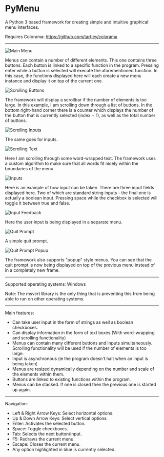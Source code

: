 # PyMenu
A Python 3 based framework for creating simple and intuitive graphical menu interfaces.

Requires Colorama: https://github.com/tartley/colorama

---

![Main Menu](https://github.com/Nytra/PyMenu-Framework/blob/master/images/mainmenu.png)

Menus can contain a number of different elements. This one contains three buttons. Each button is linked to a specific function in the program. Pressing enter while a button is selected will execute the aforementioned function. In this case, the functions displayed here will each create a new menu instance and display it on top of the current one.

![Scrolling Buttons](https://github.com/Nytra/PyMenu-Framework/blob/master/images/scrollbuttons.png)

The framework will display a scrollbar if the number of elements is too large. In this example, I am scrolling down through a list of buttons. In the bottom right-hand corner there is a counter which displays the number of the button that is currently selected (index + 1), as well as the total number of buttons.

![Scrolling Inputs](https://github.com/Nytra/PyMenu-Framework/blob/master/images/scrollinputs.png)

The same goes for inputs. 

![Scrolling Text](https://github.com/Nytra/PyMenu-Framework/blob/master/images/scrolltext.png)

Here I am scrolling through some word-wrapped text. The framework uses a custom algorithm to make sure that all words fit nicely within the boundaries of the menu.

![Inputs](https://github.com/Nytra/PyMenu-Framework/blob/master/images/inputs.png)

Here is an example of how input can be taken. There are three input fields displayed here. Two of which are standard string inputs - the final one is actually a boolean input. Pressing space while the checkbox is selected will toggle it between true and false.

![Input Feedback](https://github.com/Nytra/PyMenu-Framework/blob/master/images/inputfeedback.png)

Here the user input is being displayed in a separate menu.

![Quit Prompt](https://github.com/Nytra/PyMenu-Framework/blob/master/images/quitprompt.png)

A simple quit prompt.

![Quit Prompt Popup](https://github.com/Nytra/PyMenu-Framework/blob/master/images/quitpromptpopup.png)

The framework also supports "popup" style menus. You can see that the quit prompt is now being displayed on top of the previous menu instead of in a completely new frame.

---

Supported operating systems: Windows

Note: The msvcrt library is the only thing that is preventing this from being able to run on other operating systems.

---

Main features: 
- Can take user input in the form of strings as well as boolean checkboxes. 
- Can display information in the form of text boxes (With word-wrapping and scrolling functionality)
- Menus can contain many different buttons and inputs simultaneously. Scrolling functionality will be used if the number of elements is too large.
- Input is asynchronous (ie the program doesn't halt when an input is being taken)
- Menus are resized dynamically depending on the number and scale of the elements within them.
- Buttons are linked to existing functions within the program.
- Menus can be stacked. If one is closed then the previous one is started up again.

---

Navigation:
- Left & Right Arrow Keys: Select horizontal options.
- Up & Down Arrow Keys: Select vertical options.
- Enter: Activates the selected button.
- Space: Toggle checkboxes.
- Tab: Selects the next button/input.
- F5: Redraws the current menu.
- Escape: Closes the current menu.
- Any option highlighted in blue is currently selected.
